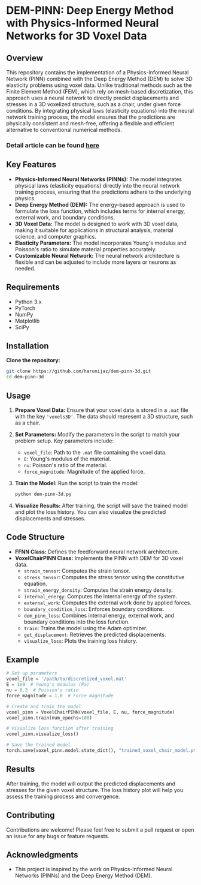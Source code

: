 # DEM-PINN: Deep Energy Method with Physics-Informed Neural Networks for 3D Voxel Data

## Overview

This repository contains the implementation of a Physics-Informed Neural Network (PINN) combined with the Deep Energy Method (DEM) to solve 3D elasticity problems using voxel data. Unlike traditional methods such as the Finite Element Method (FEM), which rely on mesh-based discretization, this approach uses a neural network to directly predict displacements and stresses in a 3D voxelized structure, such as a chair, under given force conditions. By integrating physical laws (elasticity equations) into the neural network training process, the model ensures that the predictions are physically consistent and mesh-free, offering a flexible and efficient alternative to conventional numerical methods.

### Detail article can be found [here](https://medium.com/@harunijaz/solving-3d-elasticity-problems-with-physics-informed-neural-networks-pinns-a-mesh-free-8685a1acd8d8)

## Key Features

- **Physics-Informed Neural Networks (PINNs):** The model integrates physical laws (elasticity equations) directly into the neural network training process, ensuring that the predictions adhere to the underlying physics.
- **Deep Energy Method (DEM):** The energy-based approach is used to formulate the loss function, which includes terms for internal energy, external work, and boundary conditions.
- **3D Voxel Data:** The model is designed to work with 3D voxel data, making it suitable for applications in structural analysis, material science, and computer graphics.
- **Elasticity Parameters:** The model incorporates Young's modulus and Poisson's ratio to simulate material properties accurately.
- **Customizable Neural Network:** The neural network architecture is flexible and can be adjusted to include more layers or neurons as needed.

## Requirements

- Python 3.x
- PyTorch
- NumPy
- Matplotlib
- SciPy

## Installation

**Clone the repository:**
   ```bash
   git clone https://github.com/harunijaz/dem-pinn-3d.git
   cd dem-pinn-3d
   ```

## Usage

1. **Prepare Voxel Data:**
   Ensure that your voxel data is stored in a `.mat` file with the key `'voxels3D'`. The data should represent a 3D structure, such as a chair.

2. **Set Parameters:**
   Modify the parameters in the script to match your problem setup. Key parameters include:
   - `voxel_file`: Path to the `.mat` file containing the voxel data.
   - `E`: Young's modulus of the material.
   - `nu`: Poisson's ratio of the material.
   - `force_magnitude`: Magnitude of the applied force.

3. **Train the Model:**
   Run the script to train the model:
   ```bash
   python dem-pinn-3d.py
   ```

4. **Visualize Results:**
   After training, the script will save the trained model and plot the loss history. You can also visualize the predicted displacements and stresses.

## Code Structure

- **FFNN Class:** Defines the feedforward neural network architecture.
- **VoxelChairPINN Class:** Implements the PINN with DEM for 3D voxel data.
  - `strain_tensor`: Computes the strain tensor.
  - `stress_tensor`: Computes the stress tensor using the constitutive equation.
  - `strain_energy_density`: Computes the strain energy density.
  - `internal_energy`: Computes the internal energy of the system.
  - `external_work`: Computes the external work done by applied forces.
  - `boundary_condition_loss`: Enforces boundary conditions.
  - `dem_pinn_loss`: Combines internal energy, external work, and boundary conditions into the loss function.
  - `train`: Trains the model using the Adam optimizer.
  - `get_displacement`: Retrieves the predicted displacements.
  - `visualize_loss`: Plots the training loss history.

## Example

```python
# Set up parameters
voxel_file = '/path/to/discretized_voxel.mat'
E = 1e9  # Young's modulus (Pa)
nu = 0.3  # Poisson's ratio
force_magnitude = 1.0  # Force magnitude

# Create and train the model
voxel_pinn = VoxelChairPINN(voxel_file, E, nu, force_magnitude)
voxel_pinn.train(num_epochs=100)

# Visualize loss function after training
voxel_pinn.visualize_loss()

# Save the trained model
torch.save(voxel_pinn.model.state_dict(), "trained_voxel_chair_model.pth")
```

## Results

After training, the model will output the predicted displacements and stresses for the given voxel structure. The loss history plot will help you assess the training process and convergence.

## Contributing

Contributions are welcome! Please feel free to submit a pull request or open an issue for any bugs or feature requests.

## Acknowledgments

- This project is inspired by the work on Physics-Informed Neural Networks (PINNs) and the Deep Energy Method (DEM).


